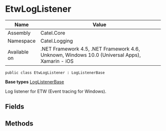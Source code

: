 

# EtwLogListener

Name|Value
---|---
Assembly|Catel.Core
Namespace|Catel.Logging
Available on|.NET Framework 4.5, .NET Framework 4.6, Unknown, Windows 10.0 (Universal Apps), Xamarin - iOS

```
public class EtwLogListener : LogListenerBase
```

**Base types**
[LogListenerBase](/Catel.Core\Catel\Logging\LogListenerBase.md)


Log listener for ETW (Event tracing for Windows).



## Fields

## Methods

